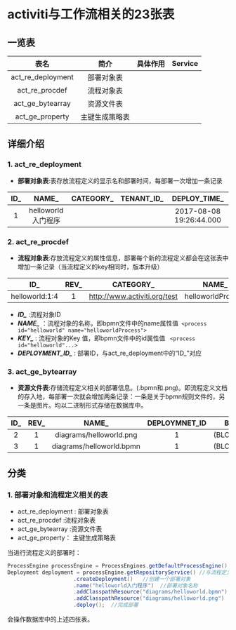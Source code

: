 # activiti与工作流相关的23张表
## 一览表
|表名|简介|具体作用|Service|
|:--:|:--:|:--:|:--:|
|act_re_deployment|部署对象表|||
|act_re_procdef|流程对象表|||
|act_ge_bytearray|资源文件表||
|act_ge_property|主键生成策略表||

## 详细介绍
### 1. act_re_deployment
+ **部署对象表**:表存放流程定义的显示名和部署时间，每部署一次增加一条记录

|ID_|NAME_|CATEGORY_|TENANT_ID_|DEPLOY_TIME_|
|:--:|:--:|:--:|:--:|:--:|
|1|helloworld入门程序|||2017-08-08 19:26:44.000|


### 2. act_re_procdef
+ **流程对象表**:存放流程定义的属性信息，部署每个新的流程定义都会在这张表中增加一条记录（当流程定义的key相同时，版本升级）

| ID_ | REV_ | CATEGORY_ | NAME_ | KEY_ | VERSION_ | DEPLOYMENT_ID_ | RESOURCE_NAME_ | DGRAM_RESOURCE_NAME_ | DESCRIPTION_ | HAS_START_FROM_KEY_ | HAS_GRAPHICAL_NOTATION_ | SUSPENSION_STATE_ | TENANT_ID_ |
|:--:|:--:|:--:|:--:|:--:|:--:|:--:|:--:|:--:|:--:|:--:|:--:|:--:|:--:|
|helloworld:1:4|1|http://www.activiti.org/test|helloworldProcess|helloworld|1|1|diagrams/helloworld.bpmn|diagrams/helloworld.png||0|1|1||

+ ***ID_*** :流程对象ID
+ ***NAME_*** ：流程对象的名称，即bpmn文件中的name属性值` <process id="helloworld" name="helloworldProcess">`
+ ***KEY_*** : 流程对象的Key 值，即bpmn文件中的id属性值 ` <process id="helloworld"...>`
+ ***DEPLOYMENT_ID_*** : 部署ID，与act_re_deployment中的“ID_”对应

### 3. act_ge_bytearray
+ **资源文件表**:存储流程定义相关的部署信息。(.bpmn和.png)。即流程定义文档的存入地，每部署一次就会增加两条记录：一条是关于bpmn规则文件的，另一条是图片。均以二进制形式存储在数据库中。


|ID_|REV_|NAME_|DEPLOYMNET_ID|BYTES_|GENERATED_|
|:--:|:--:|:--:|:--:|:--:|:--:|
|2|1|diagrams/helloworld.png|1|(BLOB)9.25KB|0|
|3|1|diagrams/helloworld.bpmn|1|(BLOB)3.28KB|0|

## 分类
### 1. 部署对象和流程定义相关的表
+ act_re_deployment : 部署对象表
+ act_re_procdef :流程对象表
+ act_ge_bytearray :资源文件表
+ act_ge_property： 主键生成策略表

当进行流程定义的部署时：
```java
ProcessEngine processEngine = ProcessEngines.getDefaultProcessEngine();
Deployment deployment = processEngine.getRepositoryService() //与流程定义和部署相关的Sevice
		             .createDeployment()   //创建一个部署对象
		             .name("helloworld入门程序")  //部署对象名称
		             .addClasspathResource("diagrams/helloworld.bpmn") //从classpath的资源中加载，一次只能加载一个文件
		             .addClasspathResource("diagrams/helloworld.png")
		             .deploy();  //完成部署

```

会操作数据库中的上述四张表。
